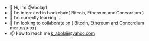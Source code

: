 - 👋 Hi, I’m @Abolaji1
- 👀 I’m interested in blockchain( Bitcoin, Ethereum and Concordium )
- 🌱 I’m currently learning ....
- 💞️ I’m looking to collaborate on ( Bitcoin, Ethereum and Concordium mentor/tutor)
- 📫 How to reach me k_abolaji@yahoo.com

<!---
Abolaji1/Abolaji1 is a ✨ special ✨ repository because its `README.md` (this file) appears on your GitHub profile.
You can click the Preview link to take a look at your changes.
--->
